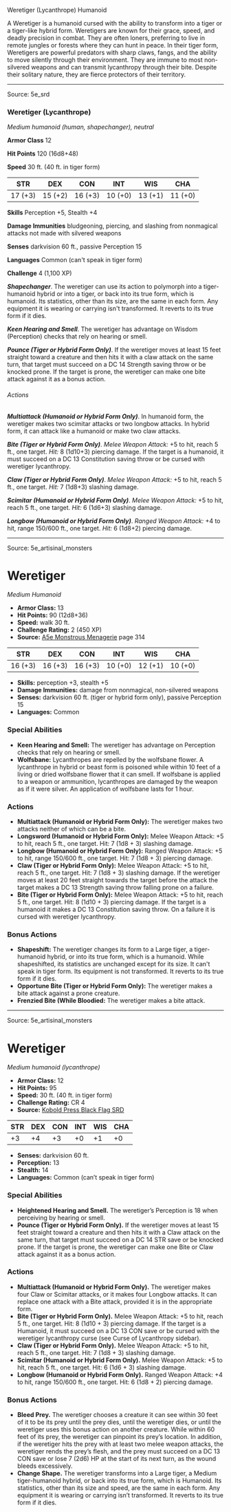 <MonsterName/>Weretiger (Lycanthrope)</MonsterName>
<CreatureType/>Humanoid</CreatureType>

<summary>A Weretiger is a humanoid cursed with the ability to transform into a tiger or a tiger-like hybrid form. Weretigers are known for their grace, speed, and deadly precision in combat. They are often loners, preferring to live in remote jungles or forests where they can hunt in peace. In their tiger form, Weretigers are powerful predators with sharp claws, fangs, and the ability to move silently through their environment. They are immune to most non-silvered weapons and can transmit lycanthropy through their bite. Despite their solitary nature, they are fierce protectors of their territory.</summary>



---

Source: 5e_srd

### Weretiger (Lycanthrope)

*Medium humanoid (human, shapechanger), neutral*

**Armor Class** 12

**Hit Points** 120 (16d8+48)

**Speed** 30 ft. (40 ft. in tiger form)

| STR     | DEX     | CON     | INT     | WIS     | CHA     |
|---------|---------|---------|---------|---------|---------|
| 17 (+3) | 15 (+2) | 16 (+3) | 10 (+0) | 13 (+1) | 11 (+0) |

**Skills** Perception +5, Stealth +4

**Damage Immunities** bludgeoning, piercing, and slashing from nonmagical attacks not made with silvered weapons

**Senses** darkvision 60 ft., passive Perception 15

**Languages** Common (can't speak in tiger form)

**Challenge** 4 (1,100 XP)

***Shapechanger***. The weretiger can use its action to polymorph into a tiger-humanoid hybrid or into a tiger, or back into its true form, which is humanoid. Its statistics, other than its size, are the same in each form. Any equipment it is wearing or carrying isn't transformed. It reverts to its true form if it dies.

***Keen Hearing and Smell***. The weretiger has advantage on Wisdom (Perception) checks that rely on hearing or smell.

***Pounce (Tiger or Hybrid Form Only)***. If the weretiger moves at least 15 feet straight toward a creature and then hits it with a claw attack on the same turn, that target must succeed on a DC 14 Strength saving throw or be knocked prone. If the target is prone, the weretiger can make one bite attack against it as a bonus action.

###### Actions

***Multiattack (Humanoid or Hybrid Form Only)***. In humanoid form, the weretiger makes two scimitar attacks or two longbow attacks. In hybrid form, it can attack like a humanoid or make two claw attacks.

***Bite (Tiger or Hybrid Form Only)***. *Melee Weapon Attack:* +5 to hit, reach 5 ft., one target. *Hit:* 8 (1d10+3) piercing damage. If the target is a humanoid, it must succeed on a DC 13 Constitution saving throw or be cursed with weretiger lycanthropy.

***Claw (Tiger or Hybrid Form Only)***. *Melee Weapon Attack:* +5 to hit, reach 5 ft., one target. *Hit:* 7 (1d8+3) slashing damage.

***Scimitar (Humanoid or Hybrid Form Only)***. *Melee Weapon Attack:* +5 to hit, reach 5 ft., one target. *Hit:* 6 (1d6+3) slashing damage.

***Longbow (Humanoid or Hybrid Form Only)***. *Ranged Weapon Attack:* +4 to hit, range 150/600 ft., one target. *Hit:* 6 (1d8+2) piercing damage.



---

Source: 5e_artisinal_monsters

# Weretiger

*Medium* *Humanoid*

- **Armor Class:** 13
- **Hit Points:** 90 (12d8+36)
- **Speed:** walk 30 ft.
- **Challenge Rating:** 2 (450 XP)
- **Source:** [A5e Monstrous Menagerie](https://enpublishingrpg.com/products/level-up-monstrous-menagerie-a5e) page 314

| STR | DEX | CON | INT | WIS | CHA |
| --- | --- | --- | --- | --- | --- |
| 16 (+3) | 16 (+3) | 16 (+3) | 10 (+0) | 12 (+1) | 10 (+0) |

- **Skills:** perception +3, stealth +5
- **Damage Immunities:** damage from nonmagical, non-silvered weapons
- **Senses:** darkvision 60 ft. (tiger or hybrid form only), passive Perception 15
- **Languages:** Common

### Special Abilities

- **Keen Hearing and Smell:** The weretiger has advantage on Perception checks that rely on hearing or smell.
- **Wolfsbane:** Lycanthropes are repelled by the wolfsbane flower. A lycanthrope in hybrid or beast form is poisoned while within 10 feet of a living or dried wolfsbane flower that it can smell. If wolfsbane is applied to a weapon or ammunition, lycanthropes are damaged by the weapon as if it were silver. An application of wolfsbane lasts for 1 hour.

### Actions

- **Multiattack (Humanoid or Hybrid Form Only):** The weretiger makes two attacks  neither of which can be a bite.
- **Longsword (Humanoid or Hybrid Form Only):** Melee Weapon Attack: +5 to hit, reach 5 ft., one target. Hit: 7 (1d8 + 3) slashing damage.
- **Longbow (Humanoid or Hybrid Form Only):** Ranged Weapon Attack: +5 to hit, range 150/600 ft., one target. Hit: 7 (1d8 + 3) piercing damage.
- **Claw (Tiger or Hybrid Form Only):** Melee Weapon Attack: +5 to hit, reach 5 ft., one target. Hit: 7 (1d8 + 3) slashing damage. If the weretiger moves at least 20 feet straight towards the target before the attack  the target makes a DC 13 Strength saving throw  falling prone on a failure.
- **Bite (Tiger or Hybrid Form Only):** Melee Weapon Attack: +5 to hit, reach 5 ft., one target. Hit: 8 (1d10 + 3) piercing damage. If the target is a humanoid  it makes a DC 13 Constitution saving throw. On a failure  it is cursed with weretiger lycanthropy.

### Bonus Actions

- **Shapeshift:** The weretiger changes its form to a Large tiger, a tiger-humanoid hybrid, or into its true form, which is a humanoid. While shapeshifted, its statistics are unchanged except for its size. It can't speak in tiger form. Its equipment is not transformed. It reverts to its true form if it dies.
- **Opportune Bite (Tiger or Hybrid Form Only):** The weretiger makes a bite attack against a prone creature.
- **Frenzied Bite (While Bloodied:** The weretiger makes a bite attack.






---

Source: 5e_artisinal_monsters

# Weretiger

*Medium humanoid (lycanthrope)*

- **Armor Class:** 12
- **Hit Points:** 95
- **Speed:** 30 ft. (40 ft. in tiger form)
- **Challenge Rating:** CR 4
- **Source:** [Kobold Press Black Flag SRD](https://koboldpress.com/black-flag-roleplaying/)

| STR | DEX | CON | INT | WIS | CHA |
| --- | --- | --- | --- | --- | --- |
| +3 | +4 | +3 | +0 | +1 | +0 |

- **Senses:** darkvision 60 ft.
- **Perception:** 13
- **Stealth:** 14
- **Languages:** Common (can’t speak in tiger form)

### Special Abilities

- **Heightened Hearing and Smell.** The weretiger’s Perception is 18 when perceiving by hearing or smell.
- **Pounce (Tiger or Hybrid Form Only).** If the weretiger moves at least 15 feet straight toward a creature and then hits it with a Claw attack on the same turn, that target must succeed on a DC 14 STR save or be knocked prone. If the target is prone, the weretiger can make one Bite or Claw attack against it as a bonus action.

### Actions

- **Multiattack (Humanoid or Hybrid Form Only).** The weretiger makes four Claw or Scimitar attacks, or it makes four Longbow attacks. It can replace one attack with a Bite attack, provided it is in the appropriate form.
- **Bite (Tiger or Hybrid Form Only).** Melee Weapon Attack: +5 to hit, reach 5 ft., one target. Hit: 8 (1d10 + 3) piercing damage. If the target is a Humanoid, it must succeed on a DC 13 CON save or be cursed with the weretiger lycanthropy curse (see Curse of Lycanthropy sidebar).
- **Claw (Tiger or Hybrid Form Only).** Melee Weapon Attack: +5 to hit, reach 5 ft., one target. Hit: 7 (1d8 + 3) slashing damage.
- **Scimitar (Humanoid or Hybrid Form Only).** Melee Weapon Attack: +5 to hit, reach 5 ft., one target. Hit: 6 (1d6 + 3) slashing damage.
- **Longbow (Humanoid or Hybrid Form Only).** Ranged Weapon Attack: +4 to hit, range 150/600 ft., one target. Hit: 6 (1d8 + 2) piercing damage.

### Bonus Actions

- **Bleed Prey.** The weretiger chooses a creature it can see within 30 feet of it to be its prey until the prey dies, until the weretiger dies, or until the weretiger uses this bonus action on another creature. While within 60 feet of its prey, the weretiger can pinpoint its prey’s location. In addition, if the weretiger hits the prey with at least two melee weapon attacks, the weretiger rends the prey’s flesh, and the prey must succeed on a DC 13 CON save or lose 7 (2d6) HP at the start of its next turn, as the wound bleeds excessively.
- **Change Shape.** The weretiger transforms into a Large tiger, a Medium tiger-humanoid hybrid, or back into its true form, which is Humanoid. Its statistics, other than its size and speed, are the same in each form. Any equipment it is wearing or carrying isn’t transformed. It reverts to its true form if it dies.



